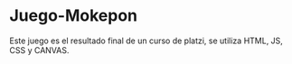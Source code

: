 # Juego-Mokepon
Este juego es el resultado final de un curso de platzi, se utiliza HTML, JS, CSS y CANVAS.
